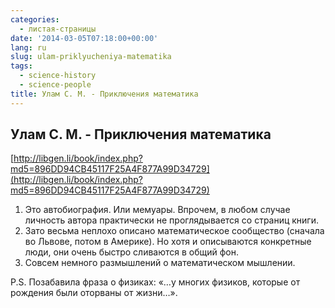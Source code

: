 ```yaml
---
categories:
  - листая-страницы
date: '2014-03-05T07:18:00+00:00'
lang: ru
slug: ulam-priklyucheniya-matematika
tags:
  - science-history
  - science-people
title: Улам С. М. - Приключения математика
---
```


## Улам С. М. - Приключения математика

[http://libgen.li/book/index.php?md5=896DD94CB45117F25A4F877A99D34729](http://libgen.li/book/index.php?md5=896DD94CB45117F25A4F877A99D34729)  

<!--more-->

1.  Это автобиография. Или мемуары. Впрочем, в любом случае личность автора практически не проглядывается со страниц книги.
2.  Зато весьма неплохо описано математическое сообщество (сначала во Львове, потом в Америке). Но хотя и описываются конкретные люди, они очень быстро сливаются в общий фон.
3.  Совсем немного размышлений о математическом мышлении.

P.S. Позабавила фраза о физиках: «…у многих физиков, которые от рождения были оторваны от жизни…».
